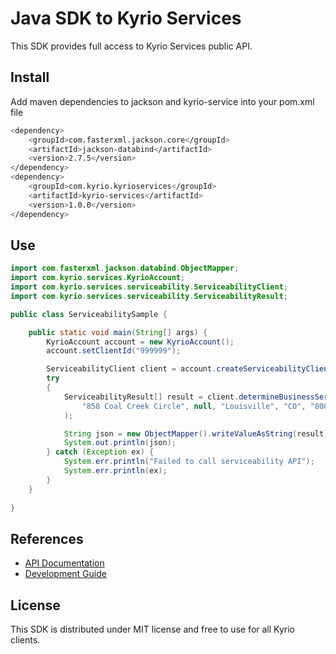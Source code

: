 # Java SDK to Kyrio Services

This SDK provides full access to Kyrio Services public API.

## Install

Add maven dependencies to jackson and kyrio-service into your pom.xml file
```bash
<dependency>
    <groupId>com.fasterxml.jackson.core</groupId>
    <artifactId>jackson-databind</artifactId>
    <version>2.7.5</version>
</dependency>
<dependency>
    <groupId>com.kyrio.kyrioservices</groupId>
    <artifactId>kyrio-services</artifactId>
    <version>1.0.0</version>
</dependency>
```

## Use

```java
import com.fasterxml.jackson.databind.ObjectMapper;
import com.kyrio.services.KyrioAccount;
import com.kyrio.services.serviceability.ServiceabilityClient;
import com.kyrio.services.serviceability.ServiceabilityResult;

public class ServiceabilitySample {

	public static void main(String[] args) {
        KyrioAccount account = new KyrioAccount();
        account.setClientId("999999");

        ServiceabilityClient client = account.createServiceabilityClient();
        try
        {
            ServiceabilityResult[] result = client.determineBusinessServiceability(
                "858 Coal Creek Circle", null, "Louisville", "CO", "80027", "US"
            );

            String json = new ObjectMapper().writeValueAsString(result);
            System.out.println(json);
        } catch (Exception ex) {
            System.err.println("Failed to call serviceability API");
            System.err.println(ex);
        }		
	}
	
}
```

## References

- [API Documentation](https://rawgit.com/KyrioServices/kyrio-services-sdk-java/master/doc/api/index.html)
- [Development Guide](https://github.com/KyrioServices/kyrio-services-sdk-java/blob/master/doc/Development.md)

## License

This SDK is distributed under MIT license and free to use for all Kyrio clients.
